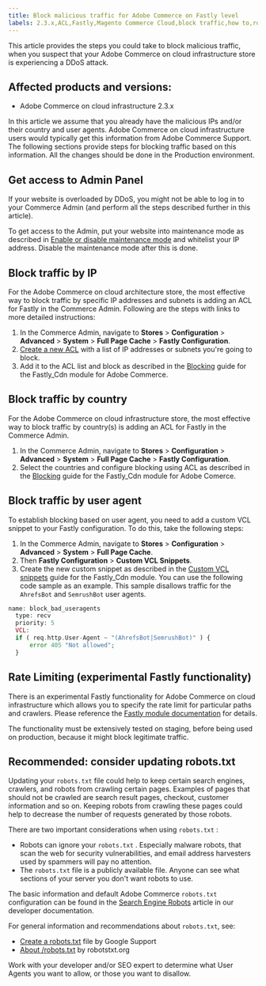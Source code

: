 ```yaml
---
title: Block malicious traffic for Adobe Commerce on Fastly level
labels: 2.3.x,ACL,Fastly,Magento Commerce Cloud,block traffic,how to,robots.txt,security,CDN,Magento,Adobe Commerce,cloud infrastructure
---
```


This article provides the steps you could take to block malicious traffic, when you suspect that your Adobe Commerce on cloud infrastructure store is experiencing a DDoS attack.

## Affected products and versions:

* Adobe Commerce on cloud infrastructure 2.3.x

In this article we assume that you already have the malicious IPs and/or their country and user agents. Adobe Commerce on cloud infrastructure users would typically get this information from Adobe Commerce Support. The following sections provide steps for blocking traffic based on this information. All the changes should be done in the Production environment.

## Get access to Admin Panel

If your website is overloaded by DDoS, you might not be able to log in to your Commerce Admin (and perform all the steps described further in this article).

To get access to the Admin, put your website into maintenance mode as described in [Enable or disable maintenance mode](https://devdocs.magento.com/guides/v2.4/install-gde/install/cli/install-cli-subcommands-maint.html#instgde-cli-maint) and whitelist your IP address. Disable the maintenance mode after this is done.

## Block traffic by IP

For the Adobe Commerce on cloud architecture store, the most effective way to block traffic by specific IP addresses and subnets is adding an ACL for Fastly in the Commerce Admin. Following are the steps with links to more detailed instructions:

1. In the Commerce Admin, navigate to **Stores** > **Configuration** > **Advanced** > **System** > **Full Page Cache** > **Fastly Configuration**.
1. [Create a new ACL](https://github.com/fastly/fastly-magento2/blob/master/Documentation/Guides/ACL.md) with a list of IP addresses or subnets you're going to block.
1. Add it to the ACL list and block as described in the [Blocking](https://github.com/fastly/fastly-magento2/blob/master/Documentation/Guides/BLOCKING.md) guide for the Fastly\_Cdn module for Adobe Commerce.

## Block traffic by country

For the Adobe Commerce on cloud infrastructure store, the most effective way to block traffic by country(s) is adding an ACL for Fastly in the Commerce Admin.

1. In the Commerce Admin, navigate to **Stores** > **Configuration** > **Advanced** > **System** > **Full Page Cache** > **Fastly Configuration**.
1. Select the countries and configure blocking using ACL as described in the [Blocking](https://github.com/fastly/fastly-magento2/blob/master/Documentation/Guides/BLOCKING.md) guide for the Fastly\_Cdn module for Adobe Comerce.

## Block traffic by user agent

To establish blocking based on user agent, you need to add a custom VCL snippet to your Fastly configuration. To do this, take the following steps:

1. In the Commerce Admin, navigate to **Stores** > **Configuration** > **Advanced** > **System** > **Full Page Cache**.
1. Then **Fastly Configuration** > **Custom VCL Snippets**.
1. Create the new custom snippet as described in the [Custom VCL snippets](https://github.com/fastly/fastly-magento2/blob/master/Documentation/Guides/CUSTOM-VCL-SNIPPETS.md) guide for the Fastly\_Cdn module. You can use the following code sample as an example. This sample disallows traffic for the `AhrefsBot` and `SemrushBot` user agents.

```php
name: block_bad_useragents
  type: recv
  priority: 5
  VCL:
  if ( req.http.User-Agent ~ "(AhrefsBot|SemrushBot)" ) {
      error 405 "Not allowed";
  }
```

## Rate Limiting (experimental Fastly functionality)

There is an experimental Fastly functionality for Adobe Commerce on cloud infrastructure which allows you to specify the rate limit for particular paths and crawlers. Please reference the [Fastly module documentation](https://github.com/fastly/fastly-magento2/blob/master/Documentation/Guides/RATE-LIMITING.md) for details.

The functionality must be extensively tested on staging, before being used on production, because it might block legitimate traffic.

## Recommended: consider updating robots.txt

Updating your `robots.txt` file could help to keep certain search engines, crawlers, and robots from crawling certain pages. Examples of pages that should not be crawled are search result pages, checkout, customer information and so on. Keeping robots from crawling these pages could help to decrease the number of requests generated by those robots.

There are two important considerations when using `robots.txt` :

* Robots can ignore your `robots.txt` . Especially malware robots, that scan the web for security vulnerabilities, and email address harvesters used by spammers will pay no attention.
* The `robots.txt` file is a publicly available file. Anyone can see what sections of your server you don't want robots to use.

The basic information and default Adobe Commerce `robots.txt` configuration can be found in the [Search Engine Robots](https://docs.magento.com/m2/ee/user_guide/marketing/search-engine-robots.html) article in our developer documentation.

For general information and recommendations about `robots.txt`, see:

* [Create a robots.txt](https://support.google.com/webmasters/answer/6062596?hl=en) file by Google Support
* [About /robots.txt](https://www.robotstxt.org/robotstxt.html) by robotstxt.org

Work with your developer and/or SEO expert to determine what User Agents you want to allow, or those you want to disallow.
